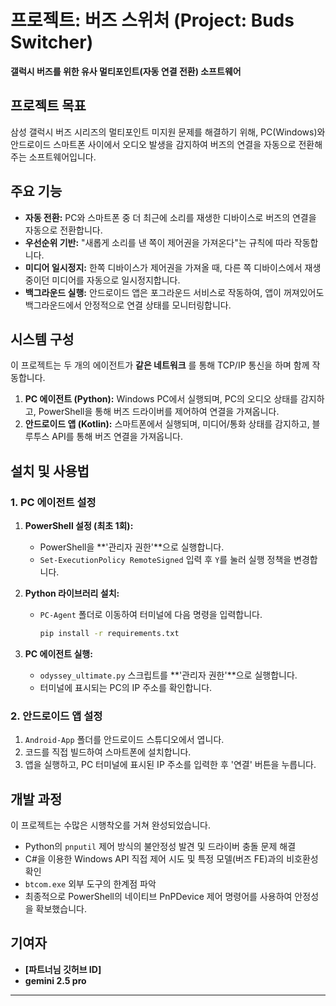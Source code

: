 # 프로젝트: 버즈 스위처 (Project: Buds Switcher)

**갤럭시 버즈를 위한 유사 멀티포인트(자동 연결 전환) 소프트웨어**

## 프로젝트 목표

삼성 갤럭시 버즈 시리즈의 멀티포인트 미지원 문제를 해결하기 위해, PC(Windows)와 안드로이드 스마트폰 사이에서 오디오 발생을 감지하여 버즈의 연결을 자동으로 전환해주는 소프트웨어입니다.

## 주요 기능

- **자동 전환:** PC와 스마트폰 중 더 최근에 소리를 재생한 디바이스로 버즈의 연결을 자동으로 전환합니다.
- **우선순위 기반:** "새롭게 소리를 낸 쪽이 제어권을 가져온다"는 규칙에 따라 작동합니다.
- **미디어 일시정지:** 한쪽 디바이스가 제어권을 가져올 때, 다른 쪽 디바이스에서 재생 중이던 미디어를 자동으로 일시정지합니다.
- **백그라운드 실행:** 안드로이드 앱은 포그라운드 서비스로 작동하여, 앱이 꺼져있어도 백그라운드에서 안정적으로 연결 상태를 모니터링합니다.

## 시스템 구성

이 프로젝트는 두 개의 에이전트가 **같은 네트워크** 를 통해 TCP/IP 통신을 하며 함께 작동합니다.

1.  **PC 에이전트 (Python):** Windows PC에서 실행되며, PC의 오디오 상태를 감지하고, PowerShell을 통해 버즈 드라이버를 제어하여 연결을 가져옵니다.
2.  **안드로이드 앱 (Kotlin):** 스마트폰에서 실행되며, 미디어/통화 상태를 감지하고, 블루투스 API를 통해 버즈 연결을 가져옵니다.

## 설치 및 사용법

### 1. PC 에이전트 설정

1.  **PowerShell 설정 (최초 1회):**
    - PowerShell을 **'관리자 권한'**으로 실행합니다.
    - `Set-ExecutionPolicy RemoteSigned` 입력 후 `Y`를 눌러 실행 정책을 변경합니다.

2.  **Python 라이브러리 설치:**
    - `PC-Agent` 폴더로 이동하여 터미널에 다음 명령을 입력합니다.
      ```bash
      pip install -r requirements.txt
      ```

3.  **PC 에이전트 실행:**
    - `odyssey_ultimate.py` 스크립트를 **'관리자 권한'**으로 실행합니다.
    - 터미널에 표시되는 PC의 IP 주소를 확인합니다.

### 2. 안드로이드 앱 설정

1.  `Android-App` 폴더를 안드로이드 스튜디오에서 엽니다.
2.  코드를 직접 빌드하여 스마트폰에 설치합니다.
3.  앱을 실행하고, PC 터미널에 표시된 IP 주소를 입력한 후 '연결' 버튼을 누릅니다.

## 개발 과정

이 프로젝트는 수많은 시행착오를 거쳐 완성되었습니다.
- Python의 `pnputil` 제어 방식의 불안정성 발견 및 드라이버 충돌 문제 해결
- C#을 이용한 Windows API 직접 제어 시도 및 특정 모델(버즈 FE)과의 비호환성 확인
- `btcom.exe` 외부 도구의 한계점 파악
- 최종적으로 PowerShell의 네이티브 PnPDevice 제어 명령어를 사용하여 안정성을 확보했습니다.

## 기여자

- **[파트너님 깃허브 ID]**
- **gemini 2.5 pro**

---
